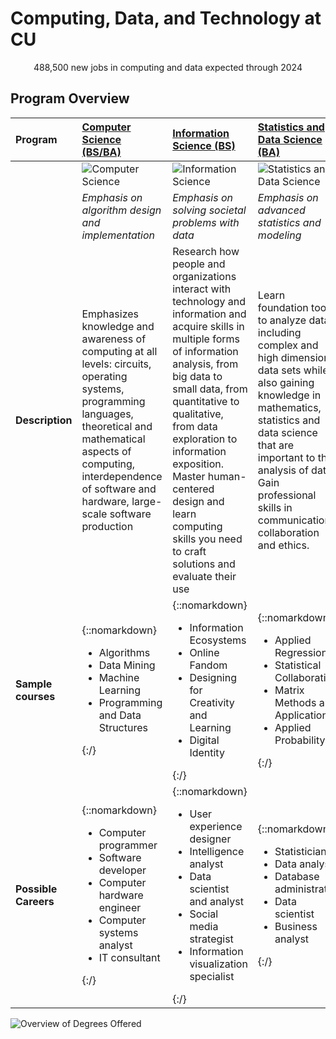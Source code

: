 # Computing, Data, and Technology at CU

<p align="center">
   488,500 new jobs in computing and data expected through 2024
</p>

## Program Overview

| **Program** | [Computer Science (BS/BA)](https://kenbod.github.io/computing_paths/CS.html) | [Information Science (BS)](https://kenbod.github.io/computing_paths/IS.html) | [Statistics and Data Science (BA)](https://kenbod.github.io/computing_paths/SDS.html) | [Technology, Arts, and Media (BS)](https://kenbod.github.io/computing_paths/TAM.html) |
|:-----------|:-----------|:------------|:------------|:------------|
| &nbsp; | ![Computer Science](https://kenbod.github.io/computing_paths/images/Code.png "Computer Science") | ![Information Science](https://kenbod.github.io/computing_paths/images/InformationScience.png "Information Science") | ![Statistics and Data Science](https://kenbod.github.io/computing_paths/images/SDS.png "Statistics and Data Science") | ![TAM](https://kenbod.github.io/computing_paths/images/TAM.png "Technology, Arts, and Media") |
| &nbsp; | _Emphasis on algorithm design and implementation_ | _Emphasis on solving societal problems with data_ | _Emphasis on advanced statistics and modeling_ | _Emphasis on making, arts + engineering_ |
| **Description** | Emphasizes knowledge and awareness of computing at all levels: circuits, operating systems, programming languages, theoretical and mathematical aspects of computing, interdependence of software and hardware, large-scale software production | Research how people and organizations interact with technology and information and acquire skills in multiple forms of information analysis, from big data to small data, from quantitative to qualitative, from data exploration to information exposition. Master human-centered design and learn computing skills you need to craft solutions and evaluate their use | Learn foundation tools to analyze data, including complex and high dimensional data sets while also gaining knowledge in mathematics, statistics and data science that are important to the analysis of data. Gain professional skills in communication, collaboration and ethics. | Gain with the necessary technical, theoretical and historical perspectives so you can contribute to the development of new functionalities, aesthetics and innovations of creative technology. This program infuses creativity into technology and integrates a technically rigorous education with critical thinking, problem solving, design and creative production. |
| **Sample courses** | {::nomarkdown}<ul><li>Algorithms</li><li>Data Mining</li><li>Machine Learning</li><li>Programming and Data Structures</li></ul>{:/} | {::nomarkdown}<ul><li>Information Ecosystems</li><li>Online Fandom</li><li>Designing for Creativity and Learning</li><li>Digital Identity</li></ul>{:/} | {::nomarkdown}<ul><li>Applied Regression</li><li>Statistical Collaboration</li><li>Matrix Methods and Applications</li><li>Applied Probability</li></ul>{:/} | {::nomarkdown}<ul><li>Mobile Application Development</li><li>Web Front-End Development</li><li>Animation</li></ul>{:/} |
| **Possible Careers** | {::nomarkdown}<ul><li>Computer programmer</li><li>Software developer</li><li>Computer hardware engineer</li><li>Computer systems analyst</li><li>IT consultant</li></ul>{:/} | {::nomarkdown}<ul><li>User experience designer</li><li>Intelligence analyst</li><li>Data scientist and analyst</li><li>Social media strategist</li><li>Information visualization specialist</li></ul>{:/} | {::nomarkdown}<ul><li>Statistician</li><li>Data analyst</li><li>Database administrator</li><li>Data scientist</li><li>Business analyst</li></ul>{:/} | {::nomarkdown}<ul><li>3D modeling, gaming and simulation</li><li>Web design and development</li><li>Visual Communication</li><li>Robotics and physical computing</li></ul>{:/} |

![Overview of Degrees Offered](https://kenbod.github.io/computing_paths/images/DegreesOffered.png "Find Your Fit")
